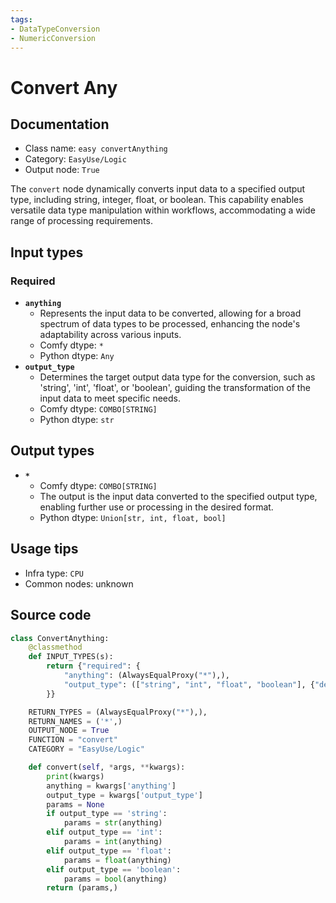 ```yaml
---
tags:
- DataTypeConversion
- NumericConversion
---
```


# Convert Any
## Documentation
- Class name: `easy convertAnything`
- Category: `EasyUse/Logic`
- Output node: `True`

The `convert` node dynamically converts input data to a specified output type, including string, integer, float, or boolean. This capability enables versatile data type manipulation within workflows, accommodating a wide range of processing requirements.
## Input types
### Required
- **`anything`**
    - Represents the input data to be converted, allowing for a broad spectrum of data types to be processed, enhancing the node's adaptability across various inputs.
    - Comfy dtype: `*`
    - Python dtype: `Any`
- **`output_type`**
    - Determines the target output data type for the conversion, such as 'string', 'int', 'float', or 'boolean', guiding the transformation of the input data to meet specific needs.
    - Comfy dtype: `COMBO[STRING]`
    - Python dtype: `str`
## Output types
- **`*`**
    - Comfy dtype: `COMBO[STRING]`
    - The output is the input data converted to the specified output type, enabling further use or processing in the desired format.
    - Python dtype: `Union[str, int, float, bool]`
## Usage tips
- Infra type: `CPU`
- Common nodes: unknown


## Source code
```python
class ConvertAnything:
    @classmethod
    def INPUT_TYPES(s):
        return {"required": {
            "anything": (AlwaysEqualProxy("*"),),
            "output_type": (["string", "int", "float", "boolean"], {"default": "string"}),
        }}

    RETURN_TYPES = (AlwaysEqualProxy("*"),),
    RETURN_NAMES = ('*',)
    OUTPUT_NODE = True
    FUNCTION = "convert"
    CATEGORY = "EasyUse/Logic"

    def convert(self, *args, **kwargs):
        print(kwargs)
        anything = kwargs['anything']
        output_type = kwargs['output_type']
        params = None
        if output_type == 'string':
            params = str(anything)
        elif output_type == 'int':
            params = int(anything)
        elif output_type == 'float':
            params = float(anything)
        elif output_type == 'boolean':
            params = bool(anything)
        return (params,)

```
